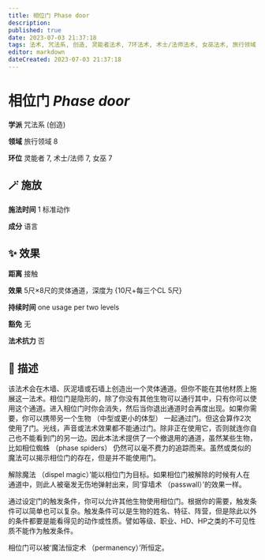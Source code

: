```yaml
---
title: 相位门 Phase door
description: 
published: true
date: 2023-07-03 21:37:18
tags: 法术, 咒法系, 创造, 灵能者法术, 7环法术, 术士/法师法术, 女巫法术, 旅行领域
editor: markdown
dateCreated: 2023-07-03 21:37:18
---
```


# **相位门** *Phase door*

**学派** 咒法系 (创造) 

**领域** 旅行领域 8

**环位** 灵能者 7, 术士/法师 7, 女巫 7

## 🪄 施放

**施法时间** 1 标准动作

**成分** 语言

## ✨ 效果  

**距离** 接触 

**效果** 5尺×8尺的灵体通道，深度为 {10尺+每三个CL 5尺} 

**持续时间** one usage per two levels 

**豁免** 无

**法术抗力** 否

## 📖 描述

该法术会在木墙、灰泥墙或石墙上创造出一个灵体通道。但你不能在其他材质上施展这一法术。相位门是隐形的，除了你没有其他生物可以通行其中，只有你可以使用这个通道。进入相位门时你会消失，然后当你退出通道时会再度出现。如果你需要，你可以携带另一个生物 （中型或更小的体型） 一起通过门。但这会算作2次使用了门。光线，声音或法术效果都不能通过门。除非正在使用它，否则就连你自己也不能看到门的另一边。因此本法术提供了一个撤退用的通道，虽然某些生物，比如相位蜘蛛 （phase spiders） 仍然可以毫不费力的追踪而来。虽然或类似的魔法可以揭示相位门的存在，但是并不能使用门。

解除魔法 （dispel magic）’能以相位门为目标。如果相位门被解除的时候有人在通道中，则此人被毫发无伤地弹射出来，同‘穿墙术 （passwall）’的效果一样。

通过设定门的触发条件，你可以允许其他生物使用相位门。根据你的需要，触发条件可以简单也可以复杂。触发条件可以是生物的姓名、特征、阵营，但是除此以外的条件都要是能看得见的动作或性质。譬如等级、职业、HD、HP之类的不可见性质不能作为触发条件。

相位门可以被‘魔法恒定术 （permanency）’所恒定。
    